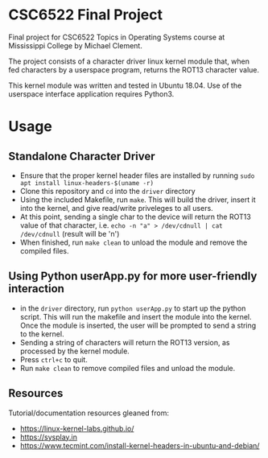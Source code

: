 # CSC6522 Final Project

Final project for CSC6522 Topics in Operating Systems course at
Mississippi College by Michael Clement.

The project consists of a character driver linux kernel module that,
when fed characters by a userspace program, returns the ROT13 character
value.

This kernel module was written and tested in Ubuntu 18.04. Use of the userspace
interface application requires Python3.

# Usage
## Standalone Character Driver
- Ensure that the proper kernel header files are installed by running
`sudo apt install linux-headers-$(uname -r)` 
- Clone this repository and `cd` into the `driver` directory 
- Using the included Makefile, run `make`. This will build the
  driver, insert it into the kernel, and give read/write priveleges
  to all users.
- At this point, sending a single char to the device will return the ROT13
  value of that character, i.e. `echo -n "a" > /dev/cdnull | cat /dev/cdnull` 
  (result will be 'n')
- When finished, run `make clean` to unload the module and remove the compiled
  files.

## Using Python userApp.py for more user-friendly interaction 
- in the `driver` directory, run `python userApp.py` to start up the python
  script. This will run the makefile and insert the module into the kernel.
  Once the module is inserted, the user will be prompted to send a string to
  the kernel.
- Sending a string of characters will return the ROT13 version, as processed
  by the kernel module.
- Press `ctrl+c` to quit.
- Run `make clean` to remove compiled files and unload the module.

## Resources
Tutorial/documentation resources gleaned from:
- https://linux-kernel-labs.github.io/
- https://sysplay.in
- https://www.tecmint.com/install-kernel-headers-in-ubuntu-and-debian/
